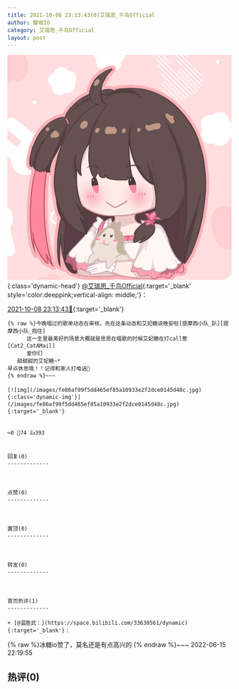 ```yaml
---
title: 2021-10-08 23:13:43(0)艾瑞思_千鸟Official
author: 御坂IO
category: 艾瑞思_千鸟Official
layout: post
---
```


![img](/images/7e08840c56f251de28bdf766b647bd5fe9a5d50a.jpg){:class='dynamic-head'}
[@艾瑞思_千鸟Official](https://space.bilibili.com/1090010845/dynamic){:target='_blank' style='color:deeppink;vertical-align: middle;'}：

[2021-10-08 23:13:43🔗](https://t.bilibili.com/579252030084398956){:target='_blank'}

~~~
{% raw %}今晚唱过的歌单动态在审核，先在这条动态和艾妃糖说晚安啦[提摩西小队_趴][提摩西小队_抱住]
      这一生里最美好的场景大概就是思思在唱歌的时候艾妃糖在打call惹[Cat2_CatAMail]
      爱你们
   甜甜甜的艾妃糖~*
早点休息哦！！记得和家人打电话📲
{% endraw %}~~~

[![img](/images/fe86af99f5dd465ef85a10933e2f2dce0145d48c.jpg){:class='dynamic-img'}](/images/fe86af99f5dd465ef85a10933e2f2dce0145d48c.jpg){:target='_blank'}


↪️0 💬74 👍393


回复(0)
-------------



点赞(0)
-------------



置顶(0)
-------------



转发(0)
-------------



首页热评(1)
-------------

+ [@温胜武：](https://space.bilibili.com/33630561/dynamic){:target='_blank'}：
~~~
{% raw %}冰糖io赞了，莫名还是有点高兴的
{% endraw %}~~~
2022-06-15 22:19:55


热评(0)
-------------



